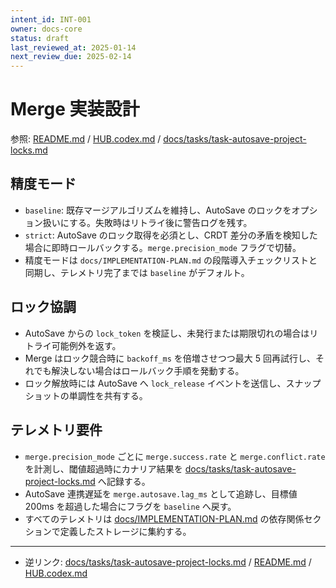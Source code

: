 ```yaml
---
intent_id: INT-001
owner: docs-core
status: draft
last_reviewed_at: 2025-01-14
next_review_due: 2025-02-14
---
```


# Merge 実装設計

参照: [README.md](../README.md) / [HUB.codex.md](../HUB.codex.md) / [docs/tasks/task-autosave-project-locks.md](tasks/task-autosave-project-locks.md)

## 精度モード

- `baseline`: 既存マージアルゴリズムを維持し、AutoSave のロックをオプション扱いにする。失敗時はリトライ後に警告ログを残す。
- `strict`: AutoSave のロック取得を必須とし、CRDT 差分の矛盾を検知した場合に即時ロールバックする。`merge.precision_mode` フラグで切替。
- 精度モードは `docs/IMPLEMENTATION-PLAN.md` の段階導入チェックリストと同期し、テレメトリ完了までは `baseline` がデフォルト。

## ロック協調

- AutoSave からの `lock_token` を検証し、未発行または期限切れの場合はリトライ可能例外を返す。
- Merge はロック競合時に `backoff_ms` を倍増させつつ最大 5 回再試行し、それでも解決しない場合はロールバック手順を発動する。
- ロック解放時には AutoSave へ `lock_release` イベントを送信し、スナップショットの単調性を共有する。

## テレメトリ要件

- `merge.precision_mode` ごとに `merge.success.rate` と `merge.conflict.rate` を計測し、閾値超過時にカナリア結果を [docs/tasks/task-autosave-project-locks.md](tasks/task-autosave-project-locks.md) へ記録する。
- AutoSave 連携遅延を `merge.autosave.lag_ms` として追跡し、目標値 200ms を超過した場合にフラグを `baseline` へ戻す。
- すべてのテレメトリは [docs/IMPLEMENTATION-PLAN.md](IMPLEMENTATION-PLAN.md) の依存関係セクションで定義したストレージに集約する。

---

- 逆リンク: [docs/tasks/task-autosave-project-locks.md](tasks/task-autosave-project-locks.md) / [README.md](../README.md) / [HUB.codex.md](../HUB.codex.md)
